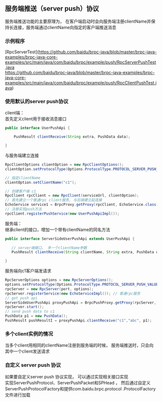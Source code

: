 ## 服务端推送（server push）协议
服务端推送功能的主要原理为， 在客户端启动时会向服务端注册clientName并保持长连接，服务端通过clientName向指定的客户端推送消息


### 示例程序
[RpcServerTest](https://github.com/baidu/brpc-java/blob/master/brpc-java-examples/brpc-java-core-examples/src/main/java/com/baidu/brpc/example/push/RpcServerPushTest.java   
https://github.com/baidu/brpc-java/blob/master/brpc-java-examples/brpc-java-core-examples/src/main/java/com/baidu/brpc/example/push/RpcClientPushTest.java)


### 使用默认的server push协议
client端：  
首先定义client用于接收消息接口
```java
public interface UserPushApi {

    PushResult clientReceive(String extra, PushData data);

}
```
与服务端建立连接
```java
RpcClientOptions clientOption = new RpcClientOptions();
clientOption.setProtocolType(Options.ProtocolType.PROTOCOL_SERVER_PUSH_VALUE);

// 指定clientName
clientOption.setClientName("c1");

// 创建客户端 c1
RpcClient rpcClient = new RpcClient(serviceUrl, clientOption);
// 首先建立一个普通rpc client服务, 与后端建立起连接
EchoService service1 = BrpcProxy.getProxy(rpcClient, EchoService.class);
// 注册实现push方法
rpcClient.registerPushService(new UserPushApiImpl());

```
 
 服务端：  
 继承client的接口，增加一个带有clientName的同名方法
 ```java
public interface ServerSideUserPushApi extends UserPushApi {
    
    // server端接口， 多一个clientName参数
    PushResult clientReceive(String clientName, String extra, PushData data);

}
 ```
 服务端向c1客户端发请求
 ```java
RpcServerOptions options = new RpcServerOptions();
options.setProtocolType(Options.ProtocolType.PROTOCOL_SERVER_PUSH_VALUE);
rpcServer = new RpcServer(port, options);
rpcServer.registerService(new EchoServiceImpl()); // 普通rpc服务
// get push api
ServerSideUserPushApi proxyPushApi = BrpcPushProxy.getProxy(rpcServer, ServerSideUserPushApi.class);
rpcServer.start();
// send push data to c1
PushData p1 = new PushData();
PushResult pushResultI = proxyPushApi.clientReceive("c1","abc", p1);
 
 ```

### 多个client实例的情况
当多个client用相同的clientName注册到服务端的时候， 服务端推送时，只会向其中一个client发送请求


### 自定义 server push 协议
如果要自定义server push 协议实现， 可以通过实现相关接口实现   
实现ServerPushProtocol、ServerPushPacket和SPHead ， 然后通过自定义ServerPushProtocolFactory和提供com.baidu.brpc.protocol
.ProtocolFactory 文件进行加载

